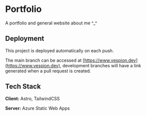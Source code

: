 
# Portfolio

A portfolio and general website about me ^_^


## Deployment

This project is deployed automatically on each push.

The main branch can be accessed at [https://www.vespion.dev](https://www.vespion.dev), development branches will have a link generated when a pull request is created.
## Tech Stack

**Client:** Astro, TailwindCSS

**Server:** Azure Static Web Apps

